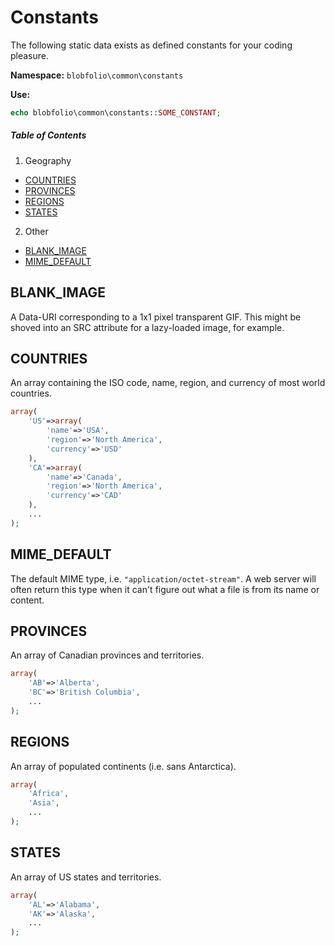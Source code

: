 # Constants

The following static data exists as defined constants for your coding pleasure.

**Namespace:**
`blobfolio\common\constants`

**Use:**
```php
echo blobfolio\common\constants::SOME_CONSTANT;
```



##### Table of Contents

1. Geography
 * [COUNTRIES](#countries)
 * [PROVINCES](#provinces)
 * [REGIONS](#regions)
 * [STATES](#states)
2. Other
 * [BLANK_IMAGE](#blank_image)
 * [MIME_DEFAULT](#mime_default)



## BLANK_IMAGE

A Data-URI corresponding to a 1x1 pixel transparent GIF. This might be shoved into an SRC attribute for a lazy-loaded image, for example.



## COUNTRIES

An array containing the ISO code, name, region, and currency of most world countries.

```php
array(
    'US'=>array(
        'name'=>'USA',
        'region'=>'North America',
        'currency'=>'USD'
    ),
    'CA'=>array(
        'name'=>'Canada',
        'region'=>'North America',
        'currency'=>'CAD'
    ),
    ...
);
```



## MIME_DEFAULT

The default MIME type, i.e. `"application/octet-stream"`. A web server will often return this type when it can't figure out what a file is from its name or content.



## PROVINCES

An array of Canadian provinces and territories.

```php
array(
    'AB'=>'Alberta',
    'BC'=>'British Columbia',
    ...
);
```



## REGIONS

An array of populated continents (i.e. sans Antarctica).

```php
array(
    'Africa',
    'Asia',
    ...
);
```



## STATES

An array of US states and territories.

```php
array(
    'AL'=>'Alabama',
    'AK'=>'Alaska',
    ...
);
```
